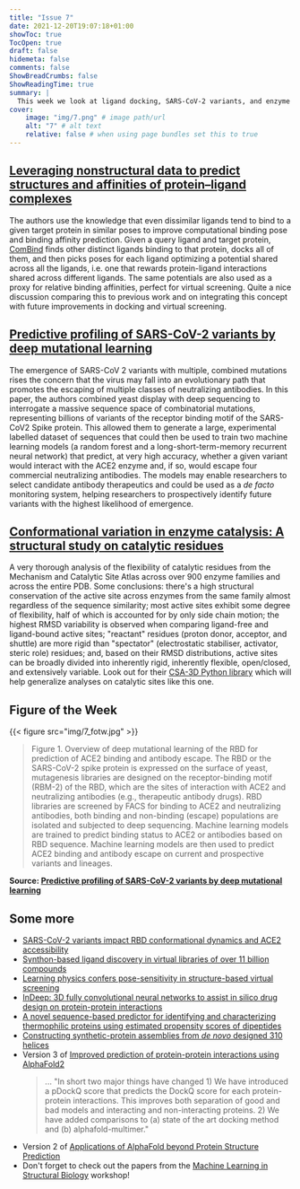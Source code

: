 ```yaml
---
title: "Issue 7"
date: 2021-12-20T19:07:18+01:00
showToc: true
TocOpen: true
draft: false
hidemeta: false
comments: false
ShowBreadCrumbs: false
ShowReadingTime: true
summary: |
  This week we look at ligand docking, SARS-CoV-2 variants, and enzyme active site flexibility.
cover:
    image: "img/7.png" # image path/url
    alt: "7" # alt text
    relative: false # when using page bundles set this to true
---
```



## [Leveraging nonstructural data to predict structures and affinities of protein–ligand complexes](https://doi.org/10.1073/pnas.2112621118)

The authors use the knowledge that even dissimilar ligands tend to bind to a given target protein in similar poses to improve computational binding pose and binding affinity prediction. Given a query ligand and target protein, [ComBind](https://github.com/drorlab/combind) finds other distinct ligands binding to that protein, docks all of them, and then picks poses for each ligand optimizing a potential shared across all the ligands, i.e. one that rewards protein-ligand interactions shared across different ligands. The same potentials are also used as a proxy for relative binding affinities, perfect for virtual screening. Quite a nice discussion comparing this to previous work and on integrating this concept with future improvements in docking and virtual screening.

## [Predictive profiling of SARS-CoV-2 variants by deep mutational learning](https://doi.org/10.1101/2021.12.07.471580)
The emergence of SARS-CoV 2 variants with multiple, combined mutations rises the concern that the virus may fall into an evolutionary path that promotes the escaping of multiple classes of neutralizing antibodies. In this paper, the authors combined yeast display with deep sequencing to interrogate a massive sequence space of combinatorial mutations, representing billions of variants of the receptor binding motif of the SARS-CoV2 Spike protein. This allowed them to generate a large, experimental labelled dataset of sequences that could then be used to train two machine learning models (a random forest and a long-short-term-memory recurrent neural network) that predict, at very high accuracy, whether a given variant would interact with the ACE2 enzyme and, if so, would escape four commercial neutralizing antibodies. The models may enable researchers to select candidate antibody therapeutics and could be used as a _de facto_ monitoring system, helping researchers to prospectively identify future variants with the highest likelihood of emergence.

## [Conformational variation in enzyme catalysis: A structural study on catalytic residues](https://doi.org/10.1101/2021.12.12.472283)
A very thorough analysis of the flexibility of catalytic residues from the Mechanism and Catalytic Site Atlas across over 900 enzyme families and across the entire PDB. Some conclusions: there's a high structural conservation of the active site across enzymes from the same family almost regardless of the sequence similarity; most active sites exhibit some degree of flexibility, half of which is accounted for by only side chain motion; the highest RMSD variability is observed when comparing ligand-free and ligand-bound active sites; "reactant" residues (proton donor, acceptor, and shuttle) are more rigid than "spectator" (electrostatic stabiliser, activator, steric role) residues; and, based on their RMSD distributions, active sites can be broadly divided into inherently rigid, inherently flexible, open/closed, and extensively variable. Look out for their [CSA-3D Python library](https://github.com/iriziotis/CSA-3D) which will help generalize analyses on catalytic sites like this one.

## Figure of the Week

{{< figure src="img/7_fotw.jpg" >}}

> Figure 1. Overview of deep mutational learning of the RBD for prediction of ACE2 binding and antibody escape.
> The RBD or the SARS-CoV-2 spike protein is expressed on the surface of yeast, mutagenesis libraries are designed on the receptor-binding motif (RBM-2) of the RBD, which are the sites of interaction with ACE2 and neutralizing antibodies (e.g., therapeutic antibody drugs). RBD libraries are screened by FACS for binding to ACE2 and neutralizing antibodies, both binding and non-binding (escape) populations are isolated and subjected to deep sequencing. Machine learning models are trained to predict binding status to ACE2 or antibodies based on RBD sequence. Machine learning models are then used to predict ACE2 binding and antibody escape on current and prospective variants and lineages.

**Source: [Predictive profiling of SARS-CoV-2 variants by deep mutational learning](https://doi.org/10.1101/2021.12.07.471580)**

## Some more
- [SARS-CoV-2 variants impact RBD conformational dynamics and ACE2 accessibility](https://doi.org/10.1101/2021.11.30.470470)
- [Synthon-based ligand discovery in virtual libraries of over 11 billion compounds](https://doi.org/10.1038/s41586-021-04220-9)
- [Learning physics confers pose-sensitivity in structure-based virtual screening](https://arxiv.org/abs/2110.15459)
- [InDeep: 3D fully convolutional neural networks to assist in silico drug design on protein-protein interactions](https://doi.org/10.1093/bioinformatics/btab849)
- [A novel sequence-based predictor for identifying and characterizing thermophilic proteins using estimated propensity scores of dipeptides](https://doi.org/10.1038/s41598-021-03293-w)
- [Constructing synthetic-protein assemblies from _de novo_ designed 310 helices](https://doi.org/10.1101/2021.12.11.471898)
- Version 3 of [Improved prediction of protein-protein interactions using AlphaFold2](https://doi.org/10.1101/2021.09.15.460468) 
	> ... "In short two major things have changed 1) We have introduced a pDockQ score that predicts the DockQ score for each protein-protein interactions. This improves both separation of good and bad models and interacting and non-interacting proteins. 2) We have added comparisons to (a) state of the art docking method and (b) alphafold-multimer."
- Version 2 of [Applications of AlphaFold beyond Protein Structure Prediction](https://doi.org/10.1101/2021.11.03.467194)
- Don't forget to check out the papers from the [Machine Learning in Structural Biology](https://www.mlsb.io/) workshop!